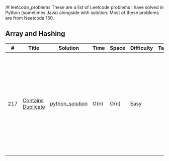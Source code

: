 /# leetcode_problems
These are a list of Leetcode problems I have solved in Python (sometimes Java) alongside with solution. Most of these problems are from Neetcode 150.

## Array and Hashing
|  #  | Title           |  Solution       |  Time           | Space           | Difficulty    | Tag          | Note| 
|-----|---------------- | --------------- | --------------- | --------------- | ------------- |--------------|-----|
217| [Contains Duplicate](https://leetcode.com/problems/contains-duplicate/description/)| [python_solution](./code_solutions/arrays_and_hashing/contains_duplicate.py)|O(n)|O(n)|Easy||Create Set and if set contains current number we're on, then we saw a duplicate, otherwise add it to the set if we seen the first time.|

